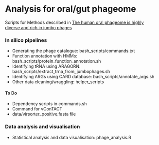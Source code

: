 # Analysis for oral/gut phageome
Scripts for Methods described in [The human oral phageome is highly diverse and rich in jumbo phages](https://www.biorxiv.org/content/10.1101/2020.07.06.186817v1.full.pdf)

### In silico pipelines
- Generating the phage catalogue: bash_scripts/commands.txt
- Function annotation with HMMs: bash_scripts/protein_function_annotation.sh
- Identifying tRNA using ARAGORN: bash_scripts/extract_trna_from_jumbophages.sh
- Identifying ARGs using CARD database: bash_scripts/annotate_args.sh
- Other data cleaning/wraggling: helper_scripts

#### To Do
- Dependency scripts in commands.sh
- Command for vConTACT
- data/virsorter_positive.fasta file

### Data analysis and visualisation
- Statistical analysis and data visualisation: phage_analysis.R
